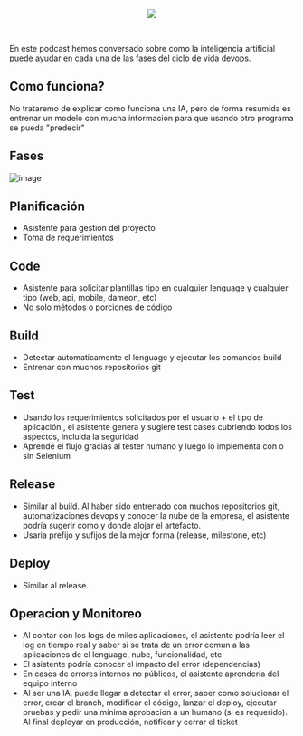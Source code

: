 <!--

layout : post
title : Usos de inteligencia artificial en las fases del ciclo de vida devops
description : Conversaremos sobre como la ia puede ayudar en las fases como planificación, build, etc
category : devops
tags : devops
comments : true
author : JRichardsz & Bitmanuc
thumbnail_image_url: https://github.com/user-attachments/assets/bd785e10-083e-4d9f-bdb9-a092c68029e0
datetime : "2024-09-22"
duration: 00:27:06
sound:
    type : vocaroo_url
    value : https://vocaroo.com/embed/1m9w8Bl7Xl2h?autoplay=0
    language: es
-->

<p align="center">
  <img src="https://github.com/user-attachments/assets/bd785e10-083e-4d9f-bdb9-a092c68029e0" class="sing_post_top_image" />
</p>

<br>

En este podcast hemos conversado sobre como la inteligencia artificial puede ayudar en cada una de las fases del ciclo de vida devops.

## Como funciona?

No trataremo de explicar como funciona una IA, pero de forma resumida es entrenar un modelo con mucha información para que usando otro programa se pueda "predecir"

## Fases

![image](https://github.com/user-attachments/assets/10cd7753-5ee0-457a-807d-4a2cfcbdb207)


## Planificación

- Asistente para gestion del proyecto
- Toma de requerimientos

## Code

- Asistente para solicitar plantillas tipo en cualquier lenguage y cualquier tipo (web, api, mobile, dameon, etc)
- No solo métodos o porciones de código

## Build

- Detectar automaticamente el lenguage y ejecutar los comandos build
- Entrenar con muchos repositorios git

## Test

- Usando los requerimientos solicitados por el usuario +  el tipo de aplicación , el asistente genera y sugiere test cases cubriendo todos los aspectos, incluida la seguridad
- Aprende el flujo gracias al tester humano y luego lo implementa con o sin Selenium

## Release

- Similar al build. Al haber sido entrenado con muchos repositorios git, automatizaciones devops y conocer la nube de la empresa, el asistente podría sugerir como y donde alojar el artefacto.
- Usaria prefijo y sufijos de la mejor forma (release, milestone, etc)

## Deploy

- Similar al release.

## Operacion y Monitoreo

- Al contar con los logs de miles aplicaciones, el asistente podría leer el log en tiempo real y saber si se trata de un error comun a las aplicaciones de el lenguage, nube, funcionalidad, etc
- El asistente podría conocer el impacto del error (dependencias)
- En casos de errores internos no públicos, el asistente aprendería del equipo interno
- Al ser una IA, puede llegar a detectar el error, saber como solucionar el error, crear el branch, modificar el código, lanzar el deploy, ejecutar pruebas y pedir una mínima aprobacion a un humano (si es requerido). Al final deployar en producción, notificar y cerrar el ticket
